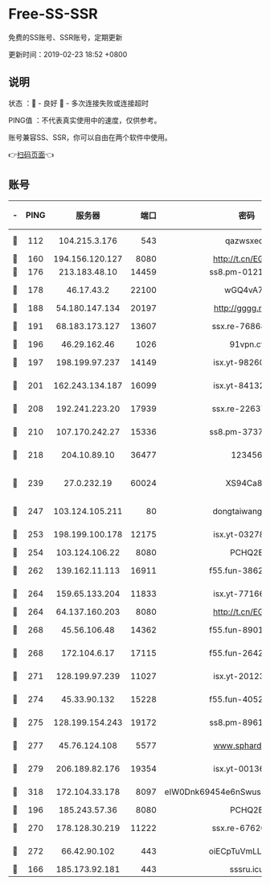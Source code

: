 # Free-SS-SSR

免费的SS账号、SSR账号，定期更新

更新时间：2019-02-23 18:52 +0800

## 说明

状态     ：🙂 - 良好 🙁 - 多次连接失败或连接超时

PING值   ：不代表真实使用中的速度，仅供参考。

账号兼容SS、SSR，你可以自由在两个软件中使用。

👉[扫码页面](https://liesauer.github.io/free-ss-ssr.github.io/)👈

## 账号

|-|PING|服务器|端口|密码|加密方式|区域|
|:----:|:----:|:-----:|-----:|:----:|:----:|:----:|
|🙂|112|104.215.3.176|543|qazwsxedc|aes-256-gcm|JP|
|🙂|160|194.156.120.127|8080|http://t.cn/EGJIyrl|rc4-md5|RU|
|🙂|176|213.183.48.10|14459|ss8.pm-01218790|rc4-md5|RU|
|🙂|178|46.17.43.2|22100|wGQ4vA7D|aes-256-gcm|RU|
|🙂|188|54.180.147.134|20197|http://gggg.rocks|chacha20|KR|
|🙂|191|68.183.173.127|13607|ssx.re-76868937|aes-256-cfb|US|
|🙂|196|46.29.162.46|1026|91vpn.cf|rc4-md5|RU|
|🙂|197|198.199.97.237|14149|isx.yt-98260741|aes-256-cfb|US|
|🙂|201|162.243.134.187|16099|isx.yt-84132635|aes-256-cfb|US|
|🙂|208|192.241.223.20|17939|ssx.re-22637861|aes-256-cfb|US|
|🙂|210|107.170.242.27|15336|ss8.pm-37378232|aes-256-cfb|US|
|🙂|218|204.10.89.10|36477|123456|aes-256-cfb|US|
|🙂|239|27.0.232.19|60024|XS94Ca8K|xchacha20-ietf-poly1305|HK|
|🙂|247|103.124.105.211|80|dongtaiwang.com|aes-256-cfb|US|
|🙂|253|198.199.100.178|12175|isx.yt-03278448|aes-256-cfb|US|
|🙂|254|103.124.106.22|8080|PCHQ2E|rc4-md5|US|
|🙂|262|139.162.11.113|16911|f55.fun-38620708|aes-256-cfb|SG|
|🙂|264|159.65.133.204|11833|isx.yt-77166284|aes-256-cfb|SG|
|🙂|264|64.137.160.203|8080|http://t.cn/EGJIyrl|rc4-md5|CA|
|🙂|268|45.56.106.48|14362|f55.fun-89010731|aes-256-cfb|US|
|🙂|268|172.104.6.17|17115|f55.fun-26427842|aes-256-cfb|US|
|🙂|271|128.199.97.239|11027|isx.yt-20123297|aes-256-cfb|SG|
|🙂|274|45.33.90.132|15228|f55.fun-40522373|aes-256-cfb|US|
|🙂|275|128.199.154.243|19172|ss8.pm-89617917|aes-256-cfb|SG|
|🙂|277|45.76.124.108|5577|www.sphard.com|aes-256-cfb|AU|
|🙂|279|206.189.82.176|19354|isx.yt-00136364|aes-256-cfb|SG|
|🙂|318|172.104.33.178|8097|eIW0Dnk69454e6nSwuspv9DmS201tQ0D|aes-256-cfb|SG|
|🙂|196|185.243.57.36|8080|PCHQ2E|rc4-md5|US|
|🙂|270|178.128.30.219|11222|ssx.re-67626834|aes-256-cfb|SG|
|🙂|272|66.42.90.102|443|oiECpTuVmLLxk4Ts|aes-256-cfb|US|
|🙁|166|185.173.92.181|443|sssru.icu|rc4-md5|RU|
